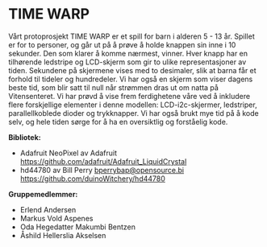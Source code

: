 # TIME WARP
Vårt protoprosjekt TIME WARP er et spill for barn i alderen 5 - 13 år. Spillet er for to personer, og går ut på å prøve å holde knappen sin inne i 10 sekunder. Den som klarer å komme nærmest, vinner. Hver knapp har en tilhørende ledstripe og LCD-skjerm som gir to ulike representasjoner av tiden. Sekundene på skjermene vises med to desimaler, slik at barna får et forhold til tideler og hundredeler. Vi har også en skjerm som viser dagens beste tid, som blir satt til null når strømmen dras ut om natta på Vitensenteret. 
Vi har prøvd å vise frem ferdighetene våre ved å inkludere flere forskjellige elementer i denne modellen: LCD-i2c-skjermer, ledstriper, parallellkoblede dioder og trykknapper. Vi har også brukt mye tid på å kode selv, og hele tiden sørge for å ha en oversiktlig og forståelig kode.

**Bibliotek:**
- Adafruit NeoPixel   av Adafruit                                       https://github.com/adafruit/Adafruit_LiquidCrystal
- hd44780             av Bill Perry       bperrybap@opensource.bi       https://github.com/duinoWitchery/hd44780

**Gruppemedlemmer:**
- Erlend Andersen
- Markus Vold Aspenes
- Oda Hegedatter Makumbi Bentzen
- Åshild Hellerslia Akselsen
